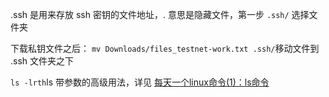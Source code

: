 .ssh 是用来存放 ssh 密钥的文件地址，. 意思是隐藏文件，第一步
```.ssh/``` 选择文件夹

下载私钥文件之后：
```mv Downloads/files_testnet-work.txt .ssh/```移动文件到 .ssh 文件夹之下


```ls -lrth```ls 带参数的高级用法，详见 [每天一个linux命令(1)：ls命令](https://www.cnblogs.com/peida/archive/2012/10/23/2734829.html)


